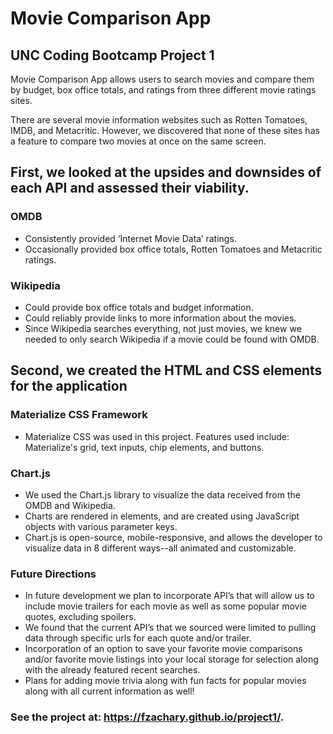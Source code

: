 # Movie Comparison App

## UNC Coding Bootcamp Project 1

Movie Comparison App allows users to search movies and compare them by budget, box office totals, and ratings from three different movie ratings sites.

There are several movie information websites such as Rotten Tomatoes, IMDB, and Metacritic. However, we discovered that none of these sites has a feature to compare two movies at once on the same screen. 


## First, we looked at the upsides and downsides of each API and assessed their viability.

### OMDB
- Consistently provided ‘Internet Movie Data’ ratings.
- Occasionally provided box office totals, Rotten Tomatoes and Metacritic ratings.

### Wikipedia
- Could provide box office totals and budget information.
- Could reliably provide links to more information about the movies.
- Since Wikipedia searches everything, not just movies, we knew we needed to only search Wikipedia if a movie could be found with OMDB.


## Second, we created the HTML and CSS elements for the application

### Materialize CSS Framework
- Materialize CSS was used in this project. Features used include: Materialize's grid, text inputs, chip elements, and buttons.

### Chart.js
- We used the Chart.js library to visualize the data received from the OMDB and Wikipedia.
- Charts are rendered in <canvas> elements, and are created using JavaScript objects with various parameter keys.
- Chart.js is open-source, mobile-responsive, and allows the developer to visualize data in 8 different ways--all animated and customizable.

### Future Directions
- In future development we plan to incorporate API’s that will allow us to include movie trailers for each movie  as well as some popular movie quotes, excluding spoilers. 
- We found that the current API’s that we sourced were limited to pulling data through specific urls for each quote and/or trailer.
- Incorporation of an option to save your favorite movie comparisons and/or favorite movie listings into your local storage for selection along with the already featured recent searches.
- Plans for adding movie trivia along with fun facts for popular movies along with all current information as well!

### See the project at: https://fzachary.github.io/project1/.